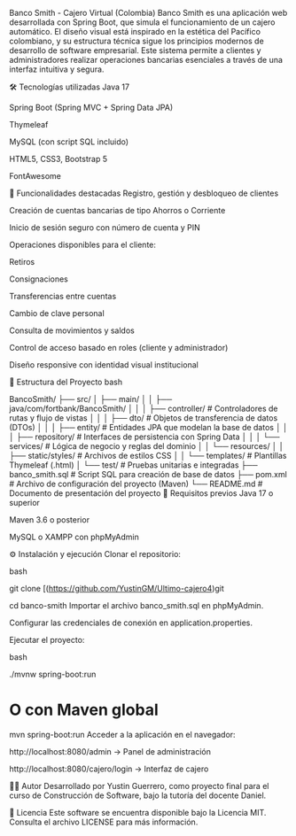 Banco Smith - Cajero Virtual (Colombia)
Banco Smith es una aplicación web desarrollada con Spring Boot, que simula el funcionamiento de un cajero automático. El diseño visual está inspirado en la estética del Pacífico colombiano, y su estructura técnica sigue los principios modernos de desarrollo de software empresarial. Este sistema permite a clientes y administradores realizar operaciones bancarias esenciales a través de una interfaz intuitiva y segura.

🛠️ Tecnologías utilizadas
Java 17

Spring Boot (Spring MVC + Spring Data JPA)

Thymeleaf

MySQL (con script SQL incluido)

HTML5, CSS3, Bootstrap 5

FontAwesome

🚀 Funcionalidades destacadas
Registro, gestión y desbloqueo de clientes

Creación de cuentas bancarias de tipo Ahorros o Corriente

Inicio de sesión seguro con número de cuenta y PIN

Operaciones disponibles para el cliente:

Retiros

Consignaciones

Transferencias entre cuentas

Cambio de clave personal

Consulta de movimientos y saldos

Control de acceso basado en roles (cliente y administrador)

Diseño responsive con identidad visual institucional

📁 Estructura del Proyecto
bash
 
BancoSmith/
├── src/
│   ├── main/
│   │   ├── java/com/fortbank/BancoSmith/
│   │   │   ├── controller/         # Controladores de rutas y flujo de vistas
│   │   │   ├── dto/                # Objetos de transferencia de datos (DTOs)
│   │   │   ├── entity/             # Entidades JPA que modelan la base de datos
│   │   │   ├── repository/         # Interfaces de persistencia con Spring Data
│   │   │   └── services/           # Lógica de negocio y reglas del dominio
│   │   └── resources/
│   │       ├── static/styles/      # Archivos de estilos CSS
│   │       └── templates/          # Plantillas Thymeleaf (.html)
│   └── test/                       # Pruebas unitarias e integradas
├── banco_smith.sql                 # Script SQL para creación de base de datos
├── pom.xml                         # Archivo de configuración del proyecto (Maven)
└── README.md                       # Documento de presentación del proyecto
📌 Requisitos previos
Java 17 o superior

Maven 3.6 o posterior

MySQL o XAMPP con phpMyAdmin

⚙️ Instalación y ejecución
Clonar el repositorio:

bash
 
git clone [(https://github.com/YustinGM/Ultimo-cajero4)git

cd banco-smith
Importar el archivo banco_smith.sql en phpMyAdmin.

Configurar las credenciales de conexión en application.properties.

Ejecutar el proyecto:

bash

./mvnw spring-boot:run
# O con Maven global
mvn spring-boot:run
Acceder a la aplicación en el navegador:

http://localhost:8080/admin → Panel de administración

http://localhost:8080/cajero/login → Interfaz de cajero

👨‍💻 Autor
Desarrollado por Yustin Guerrero, como proyecto final para el curso de Construcción de Software, bajo la tutoría del docente Daniel.

📄 Licencia
Este software se encuentra disponible bajo la Licencia MIT. Consulta el archivo LICENSE para más información.



